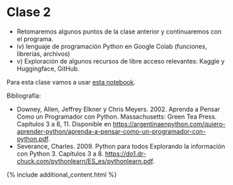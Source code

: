 # Clase 2
- Retomaremos algunos puntos de la clase anterior y continuaremos con el programa.
- iv) lenguaje de programación Python en Google Colab (funciones, librerías, archivos) 
- v) Exploración de algunos recursos de libre acceso relevantes: Kaggle y Huggingface, GitHub.

Para esta clase vamos a usar [esta notebook](./clase-2-mas_python_datasets.ipynb).

Bibliografía: 

- Downey, Allen, Jeffrey Elkner y Chris Meyers. 2002. Aprenda a Pensar Como un Programador con Python. Massachusetts: Green Tea Press. Capítulos 3 a 8, 11. Disponible en https://argentinaenpython.com/quiero-aprender-python/aprenda-a-pensar-como-un-programador-con-python.pdf. 
- Severance, Charles. 2009. Python para todos Explorando la información con Python 3. Capítulos 3 a 8. https://do1.dr-chuck.com/pythonlearn/ES_es/pythonlearn.pdf. 

{% include additional_content.html %}

